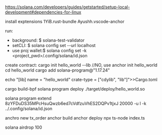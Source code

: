https://solana.com/developers/guides/getstarted/setup-local-development#dependencies-for-linux

install exptensions
1YiB.rust-bundle
Ayushh.vscode-anchor

run:

-   background: $ solana-test-validator
-   setCLI: $ solana config set --url localhost
-   use proj wallet:$ solana config set -k <project_pwd>/.config/solana/id.json

create contract:
cargo init hello_world --lib //NO, use anchor init hello_world
cd hello_world
cargo add solana-program@"1.17.24"

echo "[lib]
name = "hello_world"
crate-type = ["cdylib", "lib"]">>Cargo.toml

cargo build-bpf
solana program deploy ./target/deploy/hello_world.so

solana program extend 8zYFDuDS35MPcHsuQwzb6ed7cVdfzuVhES2DQPv1tjxJ 20000 -u l -k ../.config/solana/id.json

anchro new tx_order
anchor build
anchor deploy
npx ts-node index.ts

solana airdrop 100
